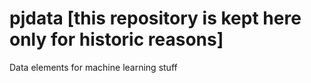 # pjdata [this repository is kept here only for historic reasons]
Data elements for machine learning stuff
